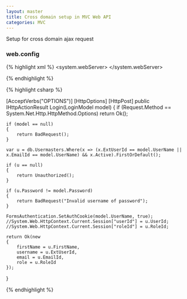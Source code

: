 ```yaml
---
layout: master
title: Cross domain setup in MVC Web API
categories: MVC
---
```


Setup for cross domain ajax request

### web.config

{% highlight xml %}
  <system.webServer>
    <handlers>
      <remove name="ExtensionlessUrlHandler-Integrated-4.0" />
      <remove name="OPTIONSVerbHandler" />
      <remove name="TRACEVerbHandler" />
      <add name="ExtensionlessUrlHandler-Integrated-4.0" path="*." verb="*" type="System.Web.Handlers.TransferRequestHandler" preCondition="integratedMode,runtimeVersionv4.0" />
    </handlers>
    <httpProtocol>
      <customHeaders>
        <add name="Access-Control-Allow-Origin" value="*"/>
        <add name="Access-Control-Allow-Methods" value="GET,POST,OPTIONS"/>
        <!--<add name="Access-Control-All-Headers" value="Origin, X-Requested-With, Content-Type, Accept"/>-->
        <add name="Access-Control-Allow-Headers" value="Origin, X-Requested-With, Content-Type, Accept"/>
      </customHeaders>
    </httpProtocol>
  </system.webServer>

{% endhighlight %}


{% highlight csharp %}

[AcceptVerbs("OPTIONS")]
[HttpOptions]
[HttpPost]
public IHttpActionResult Login(LoginModel model)
{
    if (Request.Method == System.Net.Http.HttpMethod.Options)
        return Ok();

    if (model == null)
    {
        return BadRequest();
    }

    var u = db.Usermasters.Where(x => (x.ExtUserId == model.UserName || x.EmailId == model.UserName) && x.Active).FirstOrDefault();

    if (u == null)
    {
        return Unauthorized();
    }

    if (u.Password != model.Password)
    {
        return BadRequest("Invalid username of password");
    }

    FormsAuthentication.SetAuthCookie(model.UserName, true);
    //System.Web.HttpContext.Current.Session["userId"] = u.UserId;
    //System.Web.HttpContext.Current.Session["roleId"] = u.RoleId;

    return Ok(new
    {
        firstName = u.FirstName,
        username = u.ExtUserId,
        email = u.EmailId,
        role = u.RoleId
    });
}

{% endhighlight %}